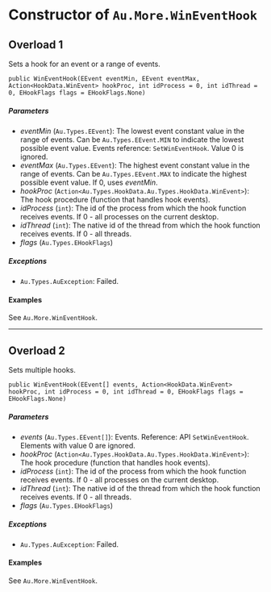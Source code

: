 # Constructor of `Au.More.WinEventHook`

## Overload 1

Sets a hook for an event or a range of events.

```
public WinEventHook(EEvent eventMin, EEvent eventMax, Action<HookData.WinEvent> hookProc, int idProcess = 0, int idThread = 0, EHookFlags flags = EHookFlags.None)
```

##### Parameters

- *eventMin*  (`Au.Types.EEvent`):
    The lowest event constant value in the range of events. Can be `Au.Types.EEvent.MIN` to indicate the lowest possible event value. Events reference: `SetWinEventHook`. Value 0 is ignored.
- *eventMax*  (`Au.Types.EEvent`):
    The highest event constant value in the range of events. Can be `Au.Types.EEvent.MAX` to indicate the highest possible event value. If 0, uses *eventMin*.
- *hookProc*  (`Action<Au.Types.HookData.Au.Types.HookData.WinEvent>`):
    The hook procedure (function that handles hook events).
- *idProcess*  (`int`):
    The id of the process from which the hook function receives events. If 0 - all processes on the current desktop.
- *idThread*  (`int`):
    The native id of the thread from which the hook function receives events. If 0 - all threads.
- *flags*  (`Au.Types.EHookFlags`)

##### Exceptions

- `Au.Types.AuException`:
    Failed.

#### Examples

See `Au.More.WinEventHook`.

* * *

## Overload 2

Sets multiple hooks.

```
public WinEventHook(EEvent[] events, Action<HookData.WinEvent> hookProc, int idProcess = 0, int idThread = 0, EHookFlags flags = EHookFlags.None)
```

##### Parameters

- *events*  (`Au.Types.EEvent[]`):
    Events. Reference: API `SetWinEventHook`. Elements with value 0 are ignored.
- *hookProc*  (`Action<Au.Types.HookData.Au.Types.HookData.WinEvent>`):
    The hook procedure (function that handles hook events).
- *idProcess*  (`int`):
    The id of the process from which the hook function receives events. If 0 - all processes on the current desktop.
- *idThread*  (`int`):
    The native id of the thread from which the hook function receives events. If 0 - all threads.
- *flags*  (`Au.Types.EHookFlags`)

##### Exceptions

- `Au.Types.AuException`:
    Failed.

#### Examples

See `Au.More.WinEventHook`.